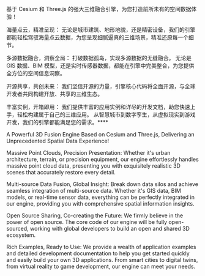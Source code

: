 基于 Cesium 和 Three.js 的强大三维融合引擎，为您打造前所未有的空间数据体验！

海量点云，精准呈现： 无论是城市建筑、地形地貌，还是精密设备，我们的引擎都能轻松驾驭海量点云数据，为您呈现细腻逼真的三维场景，精准还原每一个细节。

多源数据融合，洞察全局： 打破数据孤岛，实现多源数据的无缝融合。 无论是 GIS 数据、BIM 模型，还是实时传感器数据，都能在引擎中完美整合，为您提供全方位的空间信息洞察。

开源共享，共创未来： 我们坚信开源的力量，引擎核心代码将全面开源，与全球开发者共同构建开放、共享的三维生态。

丰富实例，开箱即用： 我们提供丰富的应用实例和详尽的开发文档，助您快速上手，轻松构建属于自己的三维应用。 从智慧城市到数字孪生，从虚拟现实到游戏开发，我们的引擎都能满足您的需求。****

A Powerful 3D Fusion Engine Based on Cesium and Three.js, Delivering an Unprecedented Spatial Data Experience!

Massive Point Clouds, Precision Presentation: Whether it's urban architecture, terrain, or precision equipment, our engine effortlessly handles massive point cloud data, presenting you with exquisitely realistic 3D scenes that accurately restore every detail.

Multi-source Data Fusion, Global Insight: Break down data silos and achieve seamless integration of multi-source data. Whether it's GIS data, BIM models, or real-time sensor data, everything can be perfectly integrated in our engine, providing you with comprehensive spatial information insights.

Open Source Sharing, Co-creating the Future: We firmly believe in the power of open source. The core code of our engine will be fully open-sourced, working with global developers to build an open and shared 3D ecosystem.

Rich Examples, Ready to Use: We provide a wealth of application examples and detailed development documentation to help you get started quickly and easily build your own 3D applications. From smart cities to digital twins, from virtual reality to game development, our engine can meet your needs.
